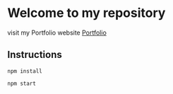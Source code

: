 # Welcome to my repository

visit my Portfolio website [Portfolio](https://wyarejali.com)

## Instructions

`npm install`

`npm start`
